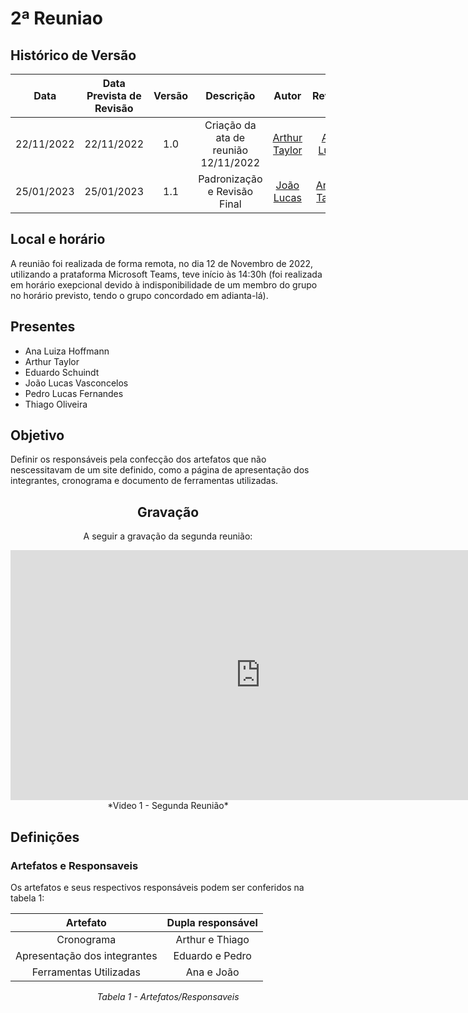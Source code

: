 # 2ª Reuniao

## <a>Histórico de Versão</a>
|    Data    | Data Prevista de Revisão | Versão |              Descrição               |                   Autor                    |                  Revisor                   |
| :--------: | :----------------------: | :----: | :----------------------------------: | :----------------------------------------: | :----------------------------------------: |
| 22/11/2022 |        22/11/2022        |  1.0   | Criação da ata de reunião 12/11/2022 | [Arthur Taylor](https://github.com/Eruel6) |   [Ana Luiza](https://github.com/AnHoff)   |
| 25/01/2023 |        25/01/2023        |  1.1   |     Padronização e Revisão Final     | [João Lucas](https://github.com/HacKairos) | [Arthur Taylor](https://github.com/Eruel6) |

## <a>Local e horário</a>

A reunião foi realizada de forma remota, no dia 12 de Novembro de 2022, utilizando a prataforma Microsoft Teams, teve início às 14:30h (foi realizada em horário exepcional devido à indisponibilidade de um membro do grupo no horário previsto, tendo o grupo concordado em adianta-lá).

## <a>Presentes</a>

- Ana Luiza Hoffmann
- Arthur Taylor
- Eduardo Schuindt
- João Lucas Vasconcelos
- Pedro Lucas Fernandes
- Thiago Oliveira

## <a>Objetivo</a>

Definir os responsáveis pela confecção dos artefatos que não nescessitavam de um site definido, como a página de apresentação dos integrantes, cronograma e documento de ferramentas utilizadas.

<center>

## <a>Gravação</a>
A seguir a gravação da segunda reunião:
<iframe width="800" height="400" src="https://www.youtube-nocookie.com/embed/t5nwh0r0Q3U" frameborder="0" allow="accelerometer; autoplay; clipboard-write; encrypted-media; gyroscope; picture-in-picture" allowfullscreen></iframe>
*Video 1 - Segunda Reunião*

</center>



## <a>Definições</a>

### <a> Artefatos e Responsaveis</a>
Os artefatos e seus respectivos responsáveis podem ser conferidos na tabela 1:

<center>

|           Artefato           | Dupla responsável |
| :--------------------------: | :---------------: |
|          Cronograma          |  Arthur e Thiago  |
| Apresentação dos integrantes |  Eduardo e Pedro  |
|    Ferramentas Utilizadas    |    Ana e João     |

*Tabela 1 - Artefatos/Responsaveis*

</center>